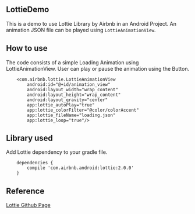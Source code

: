 ## LottieDemo

This is a demo to use Lottie Library by Airbnb in an Android Project. An animation JSON file can be played using `LottieAnimationView`.

## How to use

The code consists of a simple Loading Animation using LottieAnimationView. User can play or pause the animation using the Button.

```
    <com.airbnb.lottie.LottieAnimationView
        android:id="@+id/animation_view"
        android:layout_width="wrap_content"
        android:layout_height="wrap_content"
        android:layout_gravity="center"
        app:lottie_autoPlay="true"
        app:lottie_colorFilter="@color/colorAccent"
        app:lottie_fileName="loading.json"
        app:lottie_loop="true"/>
```

## Library used

Add Lottie dependency to your gradle file.

```
    dependencies {
        compile 'com.airbnb.android:lottie:2.0.0'
    }
```

## Reference

[Lottie Github Page](https://github.com/airbnb/lottie-android)